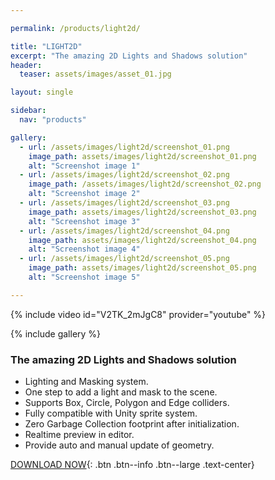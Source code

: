 ```yaml
---

permalink: /products/light2d/

title: "LIGHT2D"
excerpt: "The amazing 2D Lights and Shadows solution"
header:
  teaser: assets/images/asset_01.jpg

layout: single

sidebar: 
  nav: "products"

gallery:
  - url: /assets/images/light2d/screenshot_01.png
    image_path: assets/images/light2d/screenshot_01.png
    alt: "Screenshot image 1"
  - url: /assets/images/light2d/screenshot_02.png
    image_path: /assets/images/light2d/screenshot_02.png
    alt: "Screenshot image 2"
  - url: /assets/images/light2d/screenshot_03.png
    image_path: assets/images/light2d/screenshot_03.png
    alt: "Screenshot image 3"
  - url: /assets/images/light2d/screenshot_04.png
    image_path: assets/images/light2d/screenshot_04.png
    alt: "Screenshot image 4"
  - url: /assets/images/light2d/screenshot_05.png
    image_path: assets/images/light2d/screenshot_05.png
    alt: "Screenshot image 5"    

---
```


{% include video id="V2TK_2mJgC8" provider="youtube" %}

{% include gallery %}

### The amazing 2D Lights and Shadows solution

- Lighting and Masking system.
- One step to add a light and mask to the scene.
- Supports Box, Circle, Polygon and Edge colliders.
- Fully compatible with Unity sprite system.
- Zero Garbage Collection footprint after initialization.
- Realtime preview in editor.
- Provide auto and manual update of geometry.


[DOWNLOAD NOW](https://assetstore.unity.com/packages/tools/particles-effects/2d-lights-and-shadows-119920){: .btn .btn--info .btn--large .text-center}